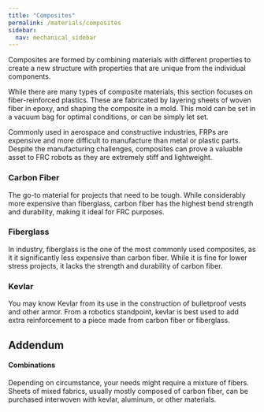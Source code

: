 ```yaml
---
title: "Composites"
permalink: /materials/composites
sidebar:
  nav: mechanical_sidebar
---
```


Composites are formed by combining materials with different properties to create a new structure with properties that are unique from the individual components.

While there are many types of composite materials, this section focuses on fiber-reinforced plastics. These are fabricated by layering sheets of woven fiber in epoxy, and shaping the composite in a mold. This mold can be set in a vacuum bag for optimal conditions, or can be simply let set.

Commonly used in aerospace and constructive industries, FRPs are expensive and more difficult to manufacture than metal or plastic parts. Despite the manufacturing challenges, composites can prove a valuable asset to FRC robots as they are extremely stiff and lightweight.

### Carbon Fiber

The go-to material for projects that need to be tough. While considerably more expensive than fiberglass, carbon fiber has the highest bend strength and durability, making it ideal for FRC purposes.

### Fiberglass

In industry, fiberglass is the one of the most commonly used composites, as it it significantly less expensive than carbon fiber. While it is fine for lower stress projects, it lacks the strength and durability of carbon fiber.

### Kevlar

You may know Kevlar from its use in the construction of bulletproof vests and other armor. From a robotics standpoint, kevlar is best used to add extra reinforcement to a piece made from carbon fiber or fiberglass.

## Addendum
#### Combinations

Depending on circumstance, your needs might require a mixture of fibers. Sheets of mixed fabrics, usually mostly composed of carbon fiber, can be purchased interwoven with kevlar, aluminum, or other materials.
